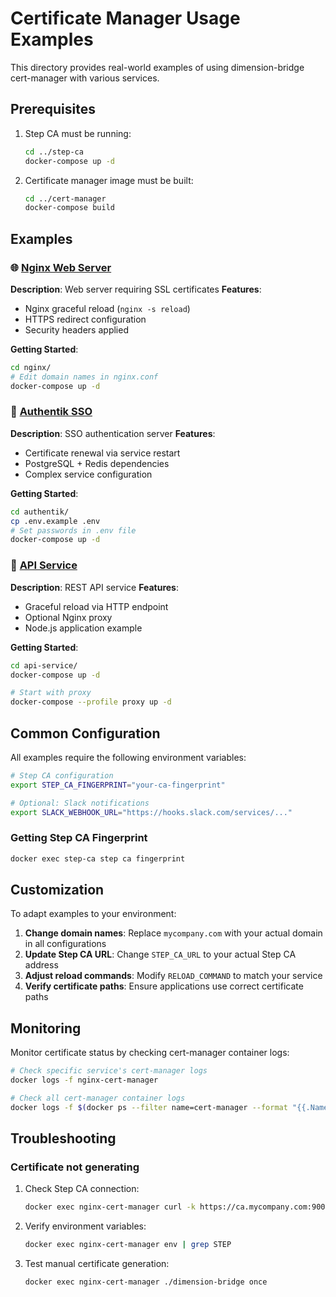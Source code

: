 # Certificate Manager Usage Examples

This directory provides real-world examples of using dimension-bridge cert-manager with various services.

## Prerequisites

1. Step CA must be running:

   ```bash
   cd ../step-ca
   docker-compose up -d
   ```

2. Certificate manager image must be built:

   ```bash
   cd ../cert-manager
   docker-compose build
   ```

## Examples

### 🌐 [Nginx Web Server](./nginx/)

**Description**: Web server requiring SSL certificates
**Features**:

- Nginx graceful reload (`nginx -s reload`)
- HTTPS redirect configuration
- Security headers applied

**Getting Started**:

```bash
cd nginx/
# Edit domain names in nginx.conf
docker-compose up -d
```

### 🔐 [Authentik SSO](./authentik/)

**Description**: SSO authentication server
**Features**:

- Certificate renewal via service restart
- PostgreSQL + Redis dependencies
- Complex service configuration

**Getting Started**:

```bash
cd authentik/
cp .env.example .env
# Set passwords in .env file
docker-compose up -d
```

### 🚀 [API Service](./api-service/)

**Description**: REST API service
**Features**:

- Graceful reload via HTTP endpoint
- Optional Nginx proxy
- Node.js application example

**Getting Started**:

```bash
cd api-service/
docker-compose up -d

# Start with proxy
docker-compose --profile proxy up -d
```

## Common Configuration

All examples require the following environment variables:

```bash
# Step CA configuration
export STEP_CA_FINGERPRINT="your-ca-fingerprint"

# Optional: Slack notifications
export SLACK_WEBHOOK_URL="https://hooks.slack.com/services/..."
```

### Getting Step CA Fingerprint

```bash
docker exec step-ca step ca fingerprint
```

## Customization

To adapt examples to your environment:

1. **Change domain names**: Replace `mycompany.com` with your actual domain in all configurations
2. **Update Step CA URL**: Change `STEP_CA_URL` to your actual Step CA address
3. **Adjust reload commands**: Modify `RELOAD_COMMAND` to match your service
4. **Verify certificate paths**: Ensure applications use correct certificate paths

## Monitoring

Monitor certificate status by checking cert-manager container logs:

```bash
# Check specific service's cert-manager logs
docker logs -f nginx-cert-manager

# Check all cert-manager container logs
docker logs -f $(docker ps --filter name=cert-manager --format "{{.Names}}")
```

## Troubleshooting

### Certificate not generating

1. Check Step CA connection:

   ```bash
   docker exec nginx-cert-manager curl -k https://ca.mycompany.com:9000/health
   ```

2. Verify environment variables:

   ```bash
   docker exec nginx-cert-manager env | grep STEP
   ```

3. Test manual certificate generation:

   ```bash
   docker exec nginx-cert-manager ./dimension-bridge once
   ```
